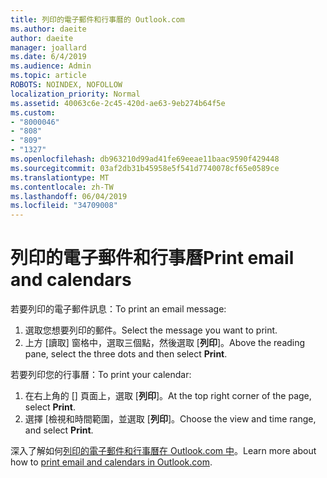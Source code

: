 ```yaml
---
title: 列印的電子郵件和行事曆的 Outlook.com
ms.author: daeite
author: daeite
manager: joallard
ms.date: 6/4/2019
ms.audience: Admin
ms.topic: article
ROBOTS: NOINDEX, NOFOLLOW
localization_priority: Normal
ms.assetid: 40063c6e-2c45-420d-ae63-9eb274b64f5e
ms.custom:
- "8000046"
- "808"
- "809"
- "1327"
ms.openlocfilehash: db963210d99ad41fe69eeae11baac9590f429448
ms.sourcegitcommit: 03af2db31b45958e5f541d7740078cf65e0589ce
ms.translationtype: MT
ms.contentlocale: zh-TW
ms.lasthandoff: 06/04/2019
ms.locfileid: "34709008"
---
```

# <a name="print-email-and-calendars"></a><span data-ttu-id="3ede4-102">列印的電子郵件和行事曆</span><span class="sxs-lookup"><span data-stu-id="3ede4-102">Print email and calendars</span></span>

<span data-ttu-id="3ede4-103">若要列印的電子郵件訊息：</span><span class="sxs-lookup"><span data-stu-id="3ede4-103">To print an email message:</span></span>
  
1. <span data-ttu-id="3ede4-104">選取您想要列印的郵件。</span><span class="sxs-lookup"><span data-stu-id="3ede4-104">Select the message you want to print.</span></span>
1. <span data-ttu-id="3ede4-105">上方 [讀取] 窗格中，選取三個點，然後選取 [**列印**]。</span><span class="sxs-lookup"><span data-stu-id="3ede4-105">Above the reading pane, select the three dots and then select **Print**.</span></span>

<span data-ttu-id="3ede4-106">若要列印您的行事曆：</span><span class="sxs-lookup"><span data-stu-id="3ede4-106">To print your calendar:</span></span>

1. <span data-ttu-id="3ede4-107">在右上角的 [] 頁面上，選取 [**列印**]。</span><span class="sxs-lookup"><span data-stu-id="3ede4-107">At the top right corner of the page, select **Print**.</span></span>
1. <span data-ttu-id="3ede4-108">選擇 [檢視和時間範圍，並選取 [**列印**]。</span><span class="sxs-lookup"><span data-stu-id="3ede4-108">Choose the view and time range, and select **Print**.</span></span>

<span data-ttu-id="3ede4-109">深入了解如何[列印的電子郵件和行事曆在 Outlook.com 中](https://go.microsoft.com/fwlink/p/?linkid=2001208&amp;clcid=0x409)。</span><span class="sxs-lookup"><span data-stu-id="3ede4-109">Learn more about how to [print email and calendars in Outlook.com](https://go.microsoft.com/fwlink/p/?linkid=2001208&amp;clcid=0x409).</span></span>